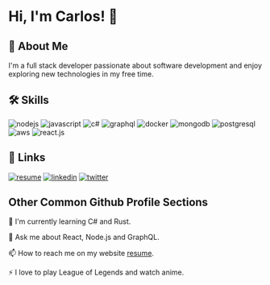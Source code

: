 
# Hi, I'm Carlos! 👋
    

## 🚀 About Me
I'm a full stack developer passionate about software development and enjoy exploring new technologies in my free time.


## 🛠 Skills
![nodejs](https://img.shields.io/badge/Node.js-43853D?style=for-the-badge&logo=node.js&logoColor=white)
![javascript](https://img.shields.io/badge/JavaScript-323330?style=for-the-badge&logo=javascript&logoColor=F7DF1E)
![c#](https://img.shields.io/badge/C%23-239120?style=for-the-badge&logo=c-sharp&logoColor=white)
![graphql](https://img.shields.io/badge/GraphQL-E10098?style=for-the-badge&logo=graphql&logoColor=white)
![docker](https://img.shields.io/badge/Docker-2CA5E0?style=for-the-badge&logo=docker&logoColor=white)
![mongodb](https://img.shields.io/badge/MongoDB-4EA94B?style=for-the-badge&logo=mongodb&logoColor=white)
![postgresql](https://img.shields.io/badge/PostgreSQL-316192?style=for-the-badge&logo=postgresql&logoColor=white)
![aws](https://img.shields.io/badge/AWS-232F3E?style=for-the-badge&logo=amazon-aws&logoColor=white)
![react.js](https://img.shields.io/badge/my_portfolio-000?style=for-the-badge&logo=ko-fi&logoColor=white)


## 🔗 Links
[![resume](https://img.shields.io/badge/my_portfolio-000?style=for-the-badge&logo=ko-fi&logoColor=white)](https://carlos-olivo.dev/)
[![linkedin](https://img.shields.io/badge/linkedin-0A66C2?style=for-the-badge&logo=linkedin&logoColor=white)](https://www.linkedin.com/in/carlos-engel-olivo-carmona-a1184917b/)
[![twitter](https://img.shields.io/badge/twitter-1DA1F2?style=for-the-badge&logo=twitter&logoColor=white)](https://twitter.com/OlivoEngel)


## Other Common Github Profile Sections

🧠 I'm currently learning C# and Rust.

💬 Ask me about React, Node.js and GraphQL.

📫 How to reach me on my website [resume](https://carlos-olivo.dev/).

⚡️ I love to play League of Legends and watch anime.